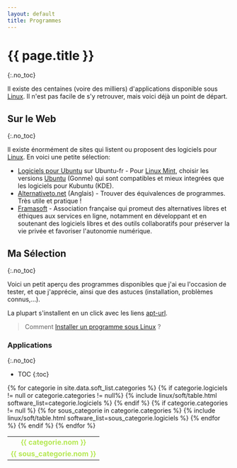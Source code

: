 ```yaml
---
layout: default
title: Programmes
---
```


# {{ page.title }}
{:.no_toc}

Il existe des centaines (voire des milliers) d'applications disponible sous [Linux](../). Il n'est pas facile de s'y retrouver, mais voici déjà un point de départ.

## Sur le Web
{:.no_toc}

Il existe énormément de sites qui listent ou proposent des logiciels
pour [Linux](../). En voici une petite sélection:

- [Logiciels pour Ubuntu](http://doc.ubuntu-fr.org/logiciels) sur Ubuntu-fr - Pour [Linux Mint](../dist/Mint), choisir les versions [Ubuntu](../dist/Ubuntu) (Gonme) qui sont compatibles et mieux integrées que les logiciels pour Kubuntu (KDE).
- [Alternativeto.net](http://alternativeto.net/) (Anglais) - Trouver des équivalences de programmes. Très utile et pratique !
- [Framasoft](http://www.framasoft.net/) - Association française qui promeut des alternatives libres et éthiques aux services en ligne, notamment en développant et en soutenant des logiciels libres et des outils collaboratifs pour préserver la vie privée et favoriser l'autonomie numérique.

## Ma Sélection
{:.no_toc}

Voici un petit aperçu des programmes disponibles que j'ai eu l'occasion de tester, et que j'apprécie, ainsi que des astuces (installation, problèmes connus,...).

La plupart s'installent en un click avec les liens [apt-url](../system/apturl).

> Comment [Installer un programme sous Linux](../system/Installer_un_programme_sous_Linux) ?

### Applications
{:.no_toc}

* TOC
{:toc}

<script>
  document.addEventListener("DOMContentLoaded", function () {
    const toggleButtons = document.querySelectorAll(".toggle-button");

    toggleButtons.forEach(button => {
      button.addEventListener("click", function () {
        const contentRow = this.closest("tr").nextElementSibling;

        if (contentRow.style.display === "none") {
          contentRow.style.display = "table-row";
          this.innerHTML = "&#x21A5;"; // Flèche vers le haut
        } else {
          contentRow.style.display = "none";
          this.innerHTML = "&#x21A7;"; // Flèche vers le bas
        }
      });
    });
  });
</script>

<table>

  <tbody>
    {% for categorie in site.data.soft_list.categories %}
      {% if categorie.logiciels != null or categorie.categories != null%}
        <tr>
          <td colspan="4" style="text-align: center; color: #B5E852;"><strong>{{ categorie.nom }}</strong></td>
        </tr>
        {% include linux/soft/table.html software_list=categorie.logiciels %}
      {% endif %}
      {% if categorie.categories != null %}
        {% for sous_categorie in categorie.categories %}
          <tr>
            <td colspan="4" style="color: #B5E852;"><strong>{{ sous_categorie.nom }}</strong></td>
          </tr>
          {% include linux/soft/table.html software_list=sous_categorie.logiciels %}
        {% endfor %}
      {% endif %}
    {% endfor %}
  </tbody>
</table>
